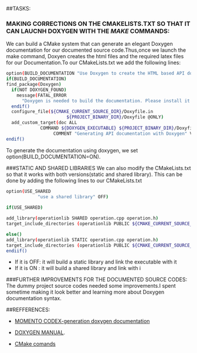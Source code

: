 ##TASKS:
### MAKING CORRECTIONS ON THE CMAKELISTS.TXT SO THAT IT CAN LAUCNH DOXYGEN WITH THE *MAKE* COMMANDS:
We can build a CMake system that can  generate an elegant Doxygen documentation for our documented source code.Thus,once we launch the make command, Doxyen creates the html files and the required latex files for our Documentation.To our CMakeLists.txt we add the following lines:
```sh 
option(BUILD_DOCUMENTATION "Use Doxygen to create the HTML based API documentation" ON)
if(BUILD_DOCUMENTATION)
find_package(Doxygen)
  if(NOT DOXYGEN_FOUND)
    message(FATAL_ERROR
      "Doxygen is needed to build the documentation. Please install it correctly")
  endif()
  configure_file(${CMAKE_CURRENT_SOURCE_DIR}/Doxyfile.in 
                       ${PROJECT_BINARY_DIR}/Doxyfile @ONLY)
  add_custom_target(doc ALL
             COMMAND ${DOXYGEN_EXECUTABLE} ${PROJECT_BINARY_DIR}/Doxyfile
                  COMMENT "Generating API documentation with Doxygen" VERBATIM)              
endif()
```
To generate the documentation using doxygen,  we set option(BUILD_DOCUMENTATION=ON).

###STATIC AND SHARED LIBRARIES
We can also modify the CMakeLists.txt so that it works with both versions(static and shared library). This can be done by adding the following lines to our CMakeLists.txt
```sh
option(USE_SHARED 
            "use a shared library" OFF)
            
if(USE_SHARED)

add_library(operationlib SHARED operation.cpp operation.h)  
target_include_directories (operationlib PUBLIC ${CMAKE_CURRENT_SOURCE_DIR})

else()
add_library(operationlib STATIC operation.cpp operation.h)
target_include_directories (operationlib PUBLIC ${CMAKE_CURRENT_SOURCE_DIR})
endiif()
  ```   
   - If it is OFF: it will build a static library and link the executable with it   
   - If it is ON : it will build a shared library and link with i

###FURTHER IMPROVEMENTS FOR THE DOCUMENTED SOURCE CODES:
 The dummy project source codes needed some improvements.I spent sometime making it look better and learning more about Doxygen documentation syntax.



##REFFERENCES:   
 - [MOMENTO CODEX-generation doxygen documentation](https://mementocodex.wordpress.com/2013/01/19/how-to-generate-code-documentation-with-doxygen-and-cmake-a-slightly-improved-approach/)

 - [DOXYGEN MANUAL](http://www.stack.nl/~dimitri/doxygen/manual/docblocks.html).   
 - [CMake comands](http://www.cmake.org/cmake/help/v3.0/command/option.html)
